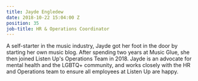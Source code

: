 ```yaml
---
title: Jayde Engledew
date: 2018-10-22 15:04:00 Z
position: 35
job-title: HR & Operations Coordinator
---
```


A self-starter in the music industry, Jayde got her foot in the door by starting her own music blog. After spending two years at Music Glue, she then joined Listen Up's Operations Team in 2018. Jayde is an advocate for mental health and the LGBTQ+ community, and works closely with the HR and Operations team to ensure all employees at Listen Up are happy.